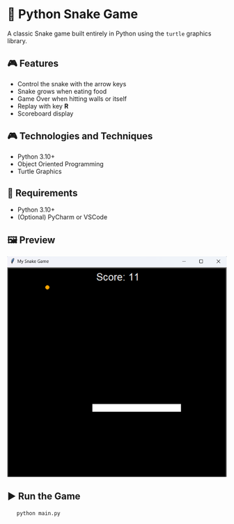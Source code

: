 # 🐍 Python Snake Game

A classic Snake game built entirely in Python using the `turtle` graphics library.

## 🎮 Features
- Control the snake with the arrow keys
- Snake grows when eating food
- Game Over when hitting walls or itself
- Replay with key **R**
- Scoreboard display

## 🎮 Technologies and Techniques
- Python 3.10+
- Object Oriented Programming
- Turtle Graphics

## 🧰 Requirements
- Python 3.10+
- (Optional) PyCharm or VSCode

## 🖼️ Preview
![Game Preview](./images/snake_game.png)

## ▶️ Run the Game

```bash
   python main.py